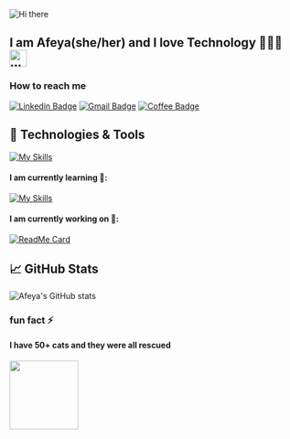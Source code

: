 ![Hi there](https://capsule-render.vercel.app/api?type=waving&color=20:faebd7,80:f5a4a050&height=200&width=1500&section=header&text=Hello,%20Folks!&fontColor=ffffff&fontSize=60&animation=fadeIn&fontAlignY=38&descAlignY=51&descAlign=62)



## I am Afeya(she/her) and I love Technology &#128105;&#127995;&#8205;&#128187; <img src="https://raw.githubusercontent.com/MartinHeinz/MartinHeinz/master/wave.gif" width="30" height="30" alt="waving icon">

### How to reach me
[![Linkedin Badge](https://img.shields.io/badge/-LinkedIn-blue?style=flat-round&logo=Linkedin&logoColor=white&link=https://www.linkedin.com/in/afeyajahin)](https://www.linkedin.com/in/afeyajahin)
[![Gmail Badge](https://img.shields.io/badge/Gmail-d14836?style=flat-round&logo=Gmail&logoColor=white&link=mailto:jahin22a@mtholyoke.edu)](mailto:jahin22a@mtholyoke.edu)
[![Coffee Badge](https://img.shields.io/badge/-buymeacoffee-critical?style=flat-round&link=https://www.buymeacoffee.com/afeyajahin)](https://www.buymeacoffee.com/afeyajahin)



## 🔧 Technologies & Tools
[![My Skills](https://skills.thijs.gg/icons?i=python,java,js,html,css,nodejs,swift,r,figma&theme=light)](https://skills.thijs.gg)

#### I am currently learning 🌱: 
[![My Skills](https://skills.thijs.gg/icons?i=react&theme=light)](https://skills.thijs.gg)

#### I am currently working on 🔭:
[![ReadMe Card](https://github-readme-stats.vercel.app/api/pin/?username=AfeyaJahin&repo=valetbike)](https://github.com/AfeyaJahin/portfolio)


## &#x1f4c8; GitHub Stats
![Afeya's GitHub stats](https://github-readme-stats.vercel.app/api?username=afeyajahin&theme=buefy&show_icons=true)

### fun fact ⚡
#### I have 50+ cats and they were all rescued

<img src="https://c.tenor.com/oS5SFKhlWYwAAAAd/angry-cat.gif" width="120px">

<!--
**AfeyaJahin/AfeyaJahin** is a ✨ _special_ ✨ repository because its `README.md` (this file) appears on your GitHub profile.

Here are some ideas to get you started:

- 🔭 I’m currently working on ...
- 🌱 I’m currently learning ...
- 👯 I’m looking to collaborate on ...
- 🤔 I’m looking for help with ...
- 💬 Ask me about ...
- 📫 How to reach me: ...
- 😄 Pronouns: ...
- ⚡ Fun fact: ...
-->
